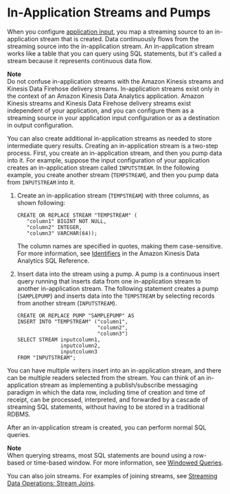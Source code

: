 # In\-Application Streams and Pumps<a name="streams-pumps"></a>

When you configure [application input](https://docs.aws.amazon.com/kinesisanalytics/latest/dev/how-it-works-input.html), you map a streaming source to an in\-application stream that is created\. Data continuously flows from the streaming source into the in\-application stream\. An in\-application stream works like a table that you can query using SQL statements, but it's called a stream because it represents continuous data flow\. 

**Note**  
Do not confuse in\-application streams with the Amazon Kinesis streams and Kinesis Data Firehose delivery streams\. In\-application streams exist only in the context of an Amazon Kinesis Data Analytics application\. Amazon Kinesis streams and Kinesis Data Firehose delivery streams exist independent of your application, and you can configure them as a streaming source in your application input configuration or as a destination in output configuration\.

You can also create additional in\-application streams as needed to store intermediate query results\. Creating an in\-application stream is a two\-step process\. First, you create an in\-application stream, and then you pump data into it\. For example, suppose the input configuration of your application creates an in\-application stream called `INPUTSTREAM`\. In the following example, you create another stream \(`TEMPSTREAM`\), and then you pump data from `INPUTSTREAM` into it\. 

1. Create an in\-application stream \(`TEMPSTREAM`\) with three columns, as shown following:

   ```
   CREATE OR REPLACE STREAM "TEMPSTREAM" ( 
      "column1" BIGINT NOT NULL, 
      "column2" INTEGER, 
      "column3" VARCHAR(64));
   ```

   The column names are specified in quotes, making them case\-sensitive\. For more information, see [Identifiers](https://docs.aws.amazon.com/kinesisanalytics/latest/sqlref/sql-reference-identifiers.html) in the Amazon Kinesis Data Analytics SQL Reference\.

1. Insert data into the stream using a pump\. A pump is a continuous insert query running that inserts data from one in\-application stream to another in\-application stream\. The following statement creates a pump \(`SAMPLEPUMP`\) and inserts data into the `TEMPSTREAM` by selecting records from another stream \(`INPUTSTREAM`\)\.

   ```
   CREATE OR REPLACE PUMP "SAMPLEPUMP" AS 
   INSERT INTO "TEMPSTREAM" ("column1", 
                             "column2", 
                             "column3") 
   SELECT STREAM inputcolumn1, 
                 inputcolumn2, 
                 inputcolumn3
   FROM "INPUTSTREAM";
   ```

You can have multiple writers insert into an in\-application stream, and there can be multiple readers selected from the stream\. You can think of an in\-application stream as implementing a publish/subscribe messaging paradigm in which the data row, including time of creation and time of receipt, can be processed, interpreted, and forwarded by a cascade of streaming SQL statements, without having to be stored in a traditional RDBMS\.

After an in\-application stream is created, you can perform normal SQL queries\. 

**Note**  
When querying streams, most SQL statements are bound using a row\-based or time\-based window\. For more information, see [Windowed Queries](windowed-sql.md)\.

You can also join streams\. For examples of joining streams, see [Streaming Data Operations: Stream Joins](stream-joins-concepts.md)\.